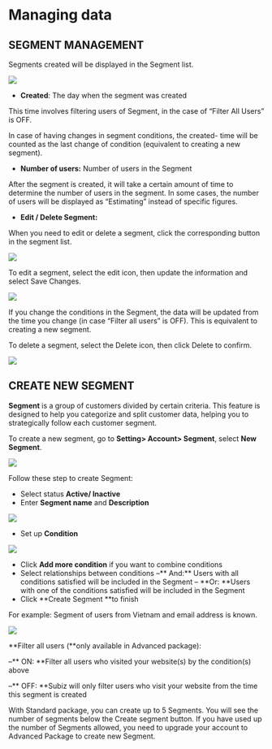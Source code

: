 # Managing data

## SEGMENT MANAGEMENT

Segments created will be displayed in the Segment list.

![](https://docv4.subiz.com/wp-content/uploads/2018/03/segment-list-eng.png)

* **Created**: The day when the segment was created

This time involves filtering users of Segment, in the case of “Filter All Users” is OFF.

In case of having changes in segment conditions, the created- time will be counted as the last change of condition \(equivalent to creating a new segment\).

* **Number of users:** Number of users in the Segment

After the segment is created, it will take a certain amount of time to determine the number of users in the segment.  In some cases, the number of users will be displayed as “Estimating” instead of specific figures.

* **Edit / Delete Segment:**

When you need to edit or delete a segment, click the corresponding button in the segment list.

![](https://docv4.subiz.com/wp-content/uploads/2018/04/edit-and-delete.png)

To edit a segment, select the edit icon, then update the information and select Save Changes.

![](https://docv4.subiz.com/wp-content/uploads/2018/04/Edit-segment.png)

If you change the conditions in the Segment, the data will be updated from the time you change \(in case “Filter all users” is OFF\). This is equivalent to creating a new segment.

To delete a segment, select the Delete icon, then click Delete to confirm.

![](https://docv4.subiz.com/wp-content/uploads/2018/04/Delete-Segment.png)

## CREATE NEW SEGMENT

**Segment** is a group of customers divided by certain criteria. This feature is designed to help you categorize and split customer data, helping you to strategically follow each customer segment.

To create a new segment, go to **Setting&gt; Account&gt; Segment**, select **New Segment**.

![](https://docv4.subiz.com/wp-content/uploads/2018/03/New-segment.png)

Follow these step to create Segment:

* Select status **Active/ Inactive**
* Enter **Segment name** and **Description**

![](https://docv4.subiz.com/wp-content/uploads/2018/03/create-segment.png)

* Set up **Condition**

![](https://docv4.subiz.com/wp-content/uploads/2018/03/Condition.png)

* Click **Add more condition** if you want to combine conditions
* Select relationships between conditions –** And:** Users with all conditions satisfied will be included in the Segment – **Or: **Users with one of the conditions satisfied will be included in the Segment
* Click **Create Segment **to finish

For example: Segment of users from Vietnam and email address is known.

![](https://docv4.subiz.com/wp-content/uploads/2018/03/Segment-Setup-example2.png)

**Filter all users \(**only available in Advanced package\):

–** ON: **Filter all users who visited your website\(s\) by the condition\(s\) above

–** OFF: **Subiz will only filter users who visit your website from the time this segment is created

With Standard package, you can create up to 5 Segments. You will see the number of segments below the Create segment button. If you have used up the number of Segments allowed, you need to upgrade your account to Advanced Package to create new Segment.

